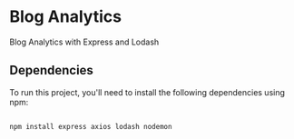 # Blog Analytics

Blog Analytics with Express and Lodash

## Dependencies

To run this project, you'll need to install the following dependencies using npm:

```bash

npm install express axios lodash nodemon
